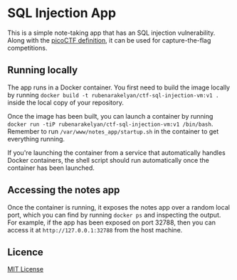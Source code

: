 # SQL Injection App

This is a simple note-taking app that has an SQL injection vulnerability. Along with the [picoCTF definition][1], it can be used for capture-the-flag competitions.

## Running locally

The app runs in a Docker container. You first need to build the image locally
by running `docker build -t rubenarakelyan/ctf-sql-injection-vm:v1 .` inside
the local copy of your repository.

Once the image has been built, you can launch a container by running
`docker run -tiP rubenarakelyan/ctf-sql-injection-vm:v1 /bin/bash`.
Remember to run `/var/www/notes_app/startup.sh` in the container to get
everything running.

If you're launching the container from a service that automatically handles
Docker containers, the shell script should run automatically once the
container has been launched.

## Accessing the notes app

Once the container is running, it exposes the notes app over a random local
port, which you can find by running `docker ps` and inspecting the output.
For example, if the app has been exposed on port 32788, then you can access
it at `http://127.0.0.1:32788` from the host machine.

## Licence

[MIT License](LICENSE)

[1]: https://github.com/rubenarakelyan/ctf-sql-injection-problem
